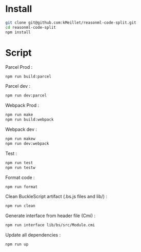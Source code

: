 # Install

```sh
git clone git@github.com:kMeillet/reasonml-code-split.git
cd reasonml-code-split
npm install
```

# Script

Parcel Prod :

```sh
npm run build:parcel
```

Parcel dev :

```sh
npm run dev:parcel
```

Webpack Prod :

```sh
npm run make
npm run build:webpack
```

Webpack dev :

```sh
npm run makew
npm run dev:webpack
```

Test :

```sh
npm run test
npm run testw
```

Format code :

```sh
npm run format
```

Clean BuckleScript artifact (.bs.js files and lib/) :

```sh
npm run clean
```

Generate interface from header file (Cmi) :

```sh
npm run interface lib/bs/src/Module.cmi
```

Update all dependencies :

```sh
npm run up
```
